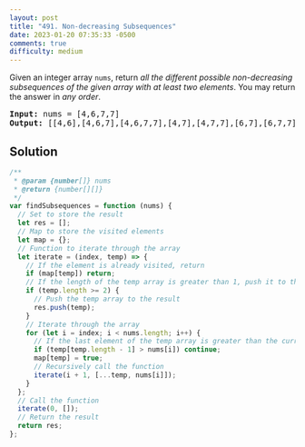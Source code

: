 ```yaml
---
layout: post
title: "491. Non-decreasing Subsequences"
date: 2023-01-20 07:35:33 -0500
comments: true
difficulty: medium
---
```


Given an integer array `nums`, return _all the different possible non-decreasing subsequences of the given array with at least two elements_. You may return the answer in _any order_.

<pre><strong>Input:</strong> nums = [4,6,7,7]
<strong>Output:</strong> [[4,6],[4,6,7],[4,6,7,7],[4,7],[4,7,7],[6,7],[6,7,7],[7,7]]
</pre>

## Solution

```javascript
/**
 * @param {number[]} nums
 * @return {number[][]}
 */
var findSubsequences = function (nums) {
  // Set to store the result
  let res = [];
  // Map to store the visited elements
  let map = {};
  // Function to iterate through the array
  let iterate = (index, temp) => {
    // If the element is already visited, return
    if (map[temp]) return;
    // If the length of the temp array is greater than 1, push it to the result
    if (temp.length >= 2) {
      // Push the temp array to the result
      res.push(temp);
    }
    // Iterate through the array
    for (let i = index; i < nums.length; i++) {
      // If the last element of the temp array is greater than the current element, continue
      if (temp[temp.length - 1] > nums[i]) continue;
      map[temp] = true;
      // Recursively call the function
      iterate(i + 1, [...temp, nums[i]]);
    }
  };
  // Call the function
  iterate(0, []);
  // Return the result
  return res;
};
```
